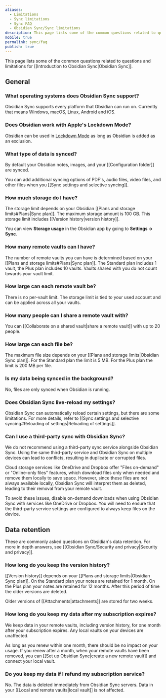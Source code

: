 ```yaml
---
aliases:
  - Limitations
  - Sync limitations
  - Sync FAQ
  - Obsidian Sync/Sync limitations
description: This page lists some of the common questions related to questions and limitations for Obsidian Sync.
mobile: true
permalink: sync/faq
publish: true
---
```


This page lists some of the common questions related to questions and limitations for [[Introduction to Obsidian Sync|Obsidian Sync]].

## General

### What operating systems does Obsidian Sync support?

Obsidian Sync supports every platform that Obsidian can run on. Currently that means Windows, macOS, Linux, Android and iOS.

### Does Obsidian work with Apple's Lockdown Mode?

Obsidian can be used in [Lockdown Mode](https://support.apple.com/en-us/105120) as long as Obsidian is added as an exclusion.

### What type of data is synced?

By default your Obsidian notes, images, and your [[Configuration folder]] are synced. 

You can add additional syncing options of PDF's, audio files, video files, and other files when you [[Sync settings and selective syncing]].

### How much storage do I have?

The storage limit depends on your Obsidian [[Plans and storage limits#Plans|Sync plan]]. The maximum storage amount is 100 GB. This storage limit includes [[Version history|version history]]. 

You can view **Storage usage** in the Obsidian app by going to **Settings → Sync**.

### How many remote vaults can I have?  

The number of remote vaults you can have is determined based on your [[Plans and storage limits#Plans|Sync plan]]. The Standard plan includes 1 vault, the Plus plan includes 10 vaults. Vaults shared with you do not count towards your vault limit.

### How large can each remote vault be?

There is no per-vault limit. The storage limit is tied to your used account and can be applied across all your vaults.

### How many people can I share a remote vault with?

You can [[Collaborate on a shared vault|share a remote vault]] with up to 20 people.

### How large can each file be?

The maximum file size depends on your [[Plans and storage limits|Obsidian Sync plan]]. For the Standard plan the limit is 5 MB. For the Plus plan the limit is 200 MB per file.

### Is my data being synced in the background?

No, files are only synced when Obsidian is running.

### Does Obsidian Sync live-reload my settings?

Obsidian Sync can automatically reload certain settings, but there are some limitations. For more details, refer to [[Sync settings and selective syncing#Reloading of settings|Reloading of settings]].

### Can I use a third-party sync with Obsidian Sync?

We do not recommend using a third-party sync service alongside Obsidian Sync. Using the same third-party service and Obsidian Sync on multiple devices can lead to conflicts, resulting in duplicate or corrupted files.

Cloud storage services like OneDrive and Dropbox offer "Files on-demand" or "Online-only files" features, which download files only when needed and remove them locally to save space. However, since these files are not always available locally, Obsidian Sync will interpret them as deleted, leading to their removal from your remote vault.
 
To avoid these issues, disable on-demand downloads when using Obsidian Sync with services like OneDrive or Dropbox. You will need to ensure that the third-party service settings are configured to always keep files on the device.

## Data retention

These are commonly asked questions on Obsidian's data retention. For more in depth answers, see [[Obsidian Sync/Security and privacy|Security and privacy]].

### How long do you keep the version history?

[[Version history]] depends on your [[Plans and storage limits|Obsidian Sync plan]]. On the Standard plan your notes are retained for 1 month. On the Plus plan your notes are retained for 12 months. After this period of time the older versions are deleted.

Older versions of [[Attachments|attachments]] are stored for two weeks.

### How long do you keep my data after my subscription expires?

We keep data in your remote vaults, including version history, for one month after your subscription expires. Any local vaults on your devices are unaffected.

As long as you renew within one month, there should be no impact on your usage. If you renew after a month, when your remote vaults have been removed, you can [[Set up Obsidian Sync|create a new remote vault]] and connect your local vault.

### Do you keep my data if I refund my subscription service?

No. The data is deleted immediately from Obsidian Sync servers. Data in your [[Local and remote vaults|local vault]] is not affected.
